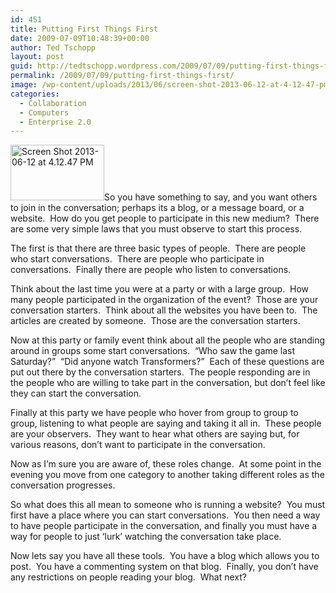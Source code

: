 ```yaml
---
id: 451
title: Putting First Things First
date: 2009-07-09T10:48:39+00:00
author: Ted Tschopp
layout: post
guid: http://tedtschopp.wordpress.com/2009/07/09/putting-first-things-first/
permalink: /2009/07/09/putting-first-things-first/
image: /wp-content/uploads/2013/06/screen-shot-2013-06-12-at-4-12-47-pm.png
categories:
  - Collaboration
  - Computers
  - Enterprise 2.0
---
```

[<img class="alignright size-thumbnail wp-image-1140" alt="Screen Shot 2013-06-12 at 4.12.47 PM" src="http://localhost:8888/Wordpress/wp-content/uploads/2013/06/screen-shot-2013-06-12-at-4-12-47-pm.png?w=150" width="150" height="89" srcset="http://localhost:8888/Wordpress/wp-content/uploads/2013/06/screen-shot-2013-06-12-at-4-12-47-pm.png 1182w, http://localhost:8888/Wordpress/wp-content/uploads/2013/06/screen-shot-2013-06-12-at-4-12-47-pm-300x179.png 300w, http://localhost:8888/Wordpress/wp-content/uploads/2013/06/screen-shot-2013-06-12-at-4-12-47-pm-768x457.png 768w, http://localhost:8888/Wordpress/wp-content/uploads/2013/06/screen-shot-2013-06-12-at-4-12-47-pm-1024x610.png 1024w" sizes="(max-width: 150px) 100vw, 150px" />](http://localhost:8888/Wordpress/wp-content/uploads/2013/06/screen-shot-2013-06-12-at-4-12-47-pm.png)So you have something to say, and you want others to join in the conversation; perhaps its a blog, or a message board, or a website.  How do you get people to participate in this new medium?  There are some very simple laws that you must observe to start this process.

The first is that there are three basic types of people.  There are people who start conversations.  There are people who participate in conversations.  Finally there are people who listen to conversations.

Think about the last time you were at a party or with a large group.  How many people participated in the organization of the event?  Those are your conversation starters.  Think about all the websites you have been to.  The articles are created by someone.  Those are the conversation starters.

Now at this party or family event think about all the people who are standing around in groups some start conversations.  “Who saw the game last Saturday?”  “Did anyone watch Transformers?”  Each of these questions are put out there by the conversation starters.  The people responding are in the people who are willing to take part in the conversation, but don’t feel like they can start the conversation.

Finally at this party we have people who hover from group to group to group, listening to what people are saying and taking it all in.  These people are your observers.  They want to hear what others are saying but, for various reasons, don’t want to participate in the conversation.

Now as I’m sure you are aware of, these roles change.  At some point in the evening you move from one category to another taking different roles as the conversation progresses.

So what does this all mean to someone who is running a website?  You must first have a place where you can start conversations.  You then need a way to have people participate in the conversation, and finally you must have a way for people to just ‘lurk’ watching the conversation take place.

Now lets say you have all these tools.  You have a blog which allows you to post.  You have a commenting system on that blog.  Finally, you don’t have any restrictions on people reading your blog.  What next?